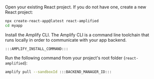 Open your existing React project. If you do not have one, create a new React project:

```bash
npx create-react-app@latest react-amplified
cd myapp
```

Install the Amplify CLI. The Amplify CLI is a command line toolchain that runs locally in order to communicate with your app backend.

```
:::AMPLIFY_INSTALL_COMMAND:::
```

Run the following command from your project's root folder (`react-amplified`):

```bash
amplify pull --sandboxId :::BACKEND_MANAGER_ID:::
```
